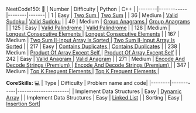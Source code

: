
NeetCode150: 🚀
| Number | Difficulty | Python |  C++  | 
|--------|------------|--------|-------|
| 1 | Easy | [Two Sum ](Arrays&Hashing/1TwoSum.py) | [Two Sum](Arrays&Hashing/1TwoSum.cpp) |
| 36 | Medium | [Valid Sudoku ](Arrays&Hashing/36ValidSudoku.py) | [Valid Sudoku](Arrays&Hashing/36ValidSudoku.cpp) |
| 49 | Medium | [Group Anagrams ](Arrays&Hashing/49GroupAnagrams.py) | [Group Anagrams](Arrays&Hashing/49GroupAnagrams.cpp) |
| 125 | Easy | [Valid Palindrome ](Arrays&Hashing/125ValidPalindrome.py) | [Valid Palindrome](Arrays&Hashing/125ValidPalindrome.cpp) |
| 128 | Medium | [Longest Consecutive Elements ](Arrays&Hashing/128LongestConsecutiveElements.py) | [Longest Consecutive Elements](Arrays&Hashing/128LongestConsecutiveElements.cpp) |
| 167 | Medium | [Two Sum II-Input Array Is Sorted ](Arrays&Hashing/167TwoSumII_InputArrayIsSorted.py) | [Two Sum II-Input Array Is Sorted](Arrays&Hashing/167TwoSumII_InputArrayIsSorted.cpp) |
| 217 | Easy | [Contains Duplicates ](Arrays&Hashing/217ContainsDuplicate.py) | [Contains Duplicates](Arrays&Hashing/217ContainsDuplicate.cpp) |
| 238 | Medium | [Product Of Array Except Self ](Arrays&Hashing/238ProductOfArrayExceptSelf.py) | [Product Of Array Except Self](Arrays&Hashing/238ProductOfArrayExceptSelf.cpp) |
| 242 | Easy | [Valid Anagram ](Arrays&Hashing/242ValidAnagram.py) | [Valid Anagram](Arrays&Hashing/242ValidAnagram.cpp) |
| 271 | Medium | [Encode And Decode Strings (Premium) ](Arrays&Hashing/271EncodeAndDecodeStrings.py) | [Encode And Decode Strings (Premium) ](Arrays&Hashing/271EncodeAndDecodeStrings.cpp) |
| 347 | Medium |   [Top K Frequent Elements ](Arrays&Hashing/347TopKFrequentElements.py) |  [Top K Frequent Elements ](Arrays&Hashing/347TopKFrequentElements.cpp) |

**CoreSkills:** 💻
| Type | Difficulty | Problem name and code|
|--------|------------|----------------------|
| Implement Data Structures | Easy | [Dynamic Array](CoreSkills/DynamicArray.cpp) |
| Implement Data Structures | Easy | [Linked List](CoreSkills/LinkedList.cpp) |
| Sorting | Easy | [Insertion Sort](CoreSkills/InsertionSort.cpp)|
